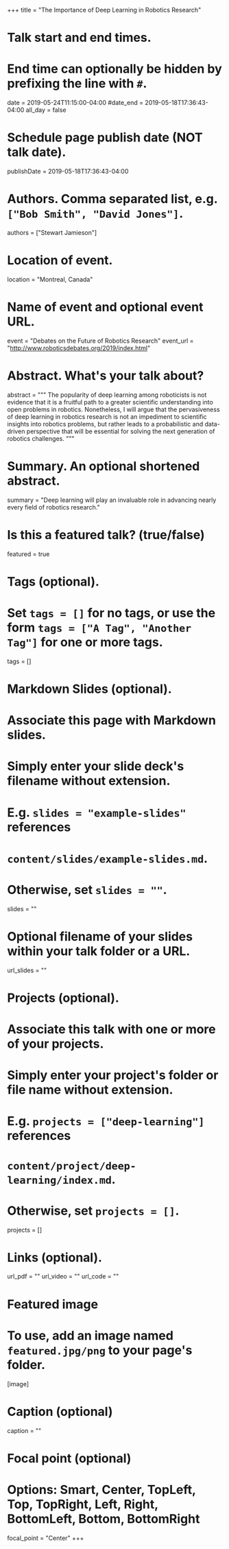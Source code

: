 +++
title = "The Importance of Deep Learning in Robotics Research"

# Talk start and end times.
#   End time can optionally be hidden by prefixing the line with `#`.
date = 2019-05-24T11:15:00-04:00
#date_end = 2019-05-18T17:36:43-04:00
all_day = false

# Schedule page publish date (NOT talk date).
publishDate = 2019-05-18T17:36:43-04:00

# Authors. Comma separated list, e.g. `["Bob Smith", "David Jones"]`.
authors = ["Stewart Jamieson"]

# Location of event.
location = "Montreal, Canada"

# Name of event and optional event URL.
event = "Debates on the Future of Robotics Research"
event_url = "http://www.roboticsdebates.org/2019/index.html"

# Abstract. What's your talk about?
abstract = """
The  popularity  of  deep  learning  among  roboticists  is  not evidence  that  it  is  a  fruitful  path  to  a  greater  scientific understanding into open problems in robotics. Nonetheless, I will argue that the pervasiveness of deep learning in robotics research  is  not  an  impediment  to  scientific  insights  into robotics  problems,  but  rather  leads  to  a  probabilistic  and data-driven perspective that will be essential for solving the next generation of robotics challenges.
"""

# Summary. An optional shortened abstract.
summary = "Deep learning will play an invaluable role in advancing nearly every field of robotics research."

# Is this a featured talk? (true/false)
featured = true

# Tags (optional).
#   Set `tags = []` for no tags, or use the form `tags = ["A Tag", "Another Tag"]` for one or more tags.
tags = []

# Markdown Slides (optional).
#   Associate this page with Markdown slides.
#   Simply enter your slide deck's filename without extension.
#   E.g. `slides = "example-slides"` references
#   `content/slides/example-slides.md`.
#   Otherwise, set `slides = ""`.
slides = ""

# Optional filename of your slides within your talk folder or a URL.
url_slides = ""

# Projects (optional).
#   Associate this talk with one or more of your projects.
#   Simply enter your project's folder or file name without extension.
#   E.g. `projects = ["deep-learning"]` references
#   `content/project/deep-learning/index.md`.
#   Otherwise, set `projects = []`.
projects = []

# Links (optional).
url_pdf = ""
url_video = ""
url_code = ""

# Featured image
# To use, add an image named `featured.jpg/png` to your page's folder.
[image]
  # Caption (optional)
  caption = ""

  # Focal point (optional)
  # Options: Smart, Center, TopLeft, Top, TopRight, Left, Right, BottomLeft, Bottom, BottomRight
  focal_point = "Center"
+++
